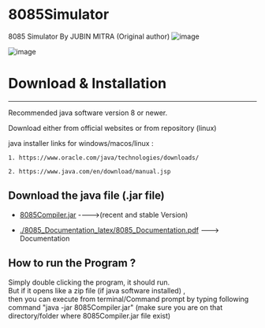 # 8085Simulator
8085 Simulator By JUBIN MITRA (Original author)
![image](https://github.com/ankitdhuria/8085sim-java/assets/79005349/6bc505ae-c55f-4878-a746-5afc0ffc424a)


![image](https://github.com/ankitdhuria/8085sim-java/assets/79005349/64c76eec-8265-4252-be5b-2e030cc09d14)

# Download & Installation 
--------------------------
Recommended java software version 8 or newer.

Download either from official websites or from repository (linux)


java installer links for windows/macos/linux :

    1. https://www.oracle.com/java/technologies/downloads/
                                           
    2. https://www.java.com/en/download/manual.jsp




Download the java file (.jar file)
--------------------------------------
* [8085Compiler.jar](https://github.com/8085simulator/8085simulator/raw/master/dist/8085Compiler.jar) ---->(recent and stable Version)

* [./8085_Documentation_latex/8085_Documentation.pdf](https://github.com/jm61288/8085Simulator/raw/master/8085_Documentation_latex/8085_Documentation.pdf) ---> Documentation



How to run the Program ?
------------------------
Simply double clicking the program, it should run.     
But if it opens like a zip file (if java software installed) ,     
then you can execute from terminal/Command prompt by typing following command "java -jar 8085Compiler.jar" (make sure you are on that directory/folder where 8085Compiler.jar file exist)
